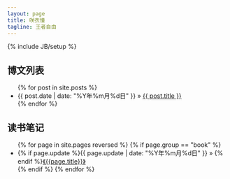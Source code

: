 ```yaml
---
layout: page
title: 咲衣憧
tagline: 王者自由
---
```

{% include JB/setup %}

## 博文列表

<ul class="posts">
  {% for post in site.posts %}
    <li><span>{{ post.date | date: "%Y年%m月%d日" }}</span> &raquo; <a href="{{ BASE_PATH }}{{ post.url }}">{{ post.title }}</a></li>
  {% endfor %}
</ul>

## 读书笔记

<ul class="books">
  {% for page in site.pages reversed %}
    {% if page.group == "book" %}
      <li>{% if page.update %}<span>{{ page.update | date: "%Y年%m月%d日" }}</span> &raquo; {% endif %}<a href="{{ BASE_PATH }}{{page.url}}">《{{page.title}}》</a></li>
    {% endif %}
  {% endfor %}
</ul>
